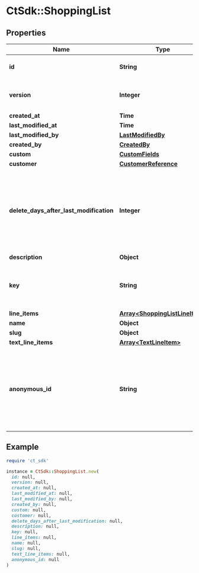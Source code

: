 # CtSdk::ShoppingList

## Properties

| Name | Type | Description | Notes |
| ---- | ---- | ----------- | ----- |
| **id** | **String** | The unique ID of the shopping list. |  |
| **version** | **Integer** | The current version of the shopping list. |  |
| **created_at** | **Time** |  |  |
| **last_modified_at** | **Time** |  |  |
| **last_modified_by** | [**LastModifiedBy**](LastModifiedBy.md) |  | [optional] |
| **created_by** | [**CreatedBy**](CreatedBy.md) |  | [optional] |
| **custom** | [**CustomFields**](CustomFields.md) |  | [optional] |
| **customer** | [**CustomerReference**](CustomerReference.md) |  | [optional] |
| **delete_days_after_last_modification** | **Integer** | The shopping list will be deleted automatically if it hasn&#39;t been modified for the specified amount of days. | [optional] |
| **description** | **Object** |  | [optional] |
| **key** | **String** | User-specific unique identifier for the shopping list. | [optional] |
| **line_items** | [**Array&lt;ShoppingListLineItem&gt;**](ShoppingListLineItem.md) |  | [optional] |
| **name** | **Object** |  | [optional] |
| **slug** | **Object** |  | [optional] |
| **text_line_items** | [**Array&lt;TextLineItem&gt;**](TextLineItem.md) |  | [optional] |
| **anonymous_id** | **String** | Identifies shopping lists belonging to an anonymous session (the customer has not signed up/in yet). | [optional] |

## Example

```ruby
require 'ct_sdk'

instance = CtSdk::ShoppingList.new(
  id: null,
  version: null,
  created_at: null,
  last_modified_at: null,
  last_modified_by: null,
  created_by: null,
  custom: null,
  customer: null,
  delete_days_after_last_modification: null,
  description: null,
  key: null,
  line_items: null,
  name: null,
  slug: null,
  text_line_items: null,
  anonymous_id: null
)
```

